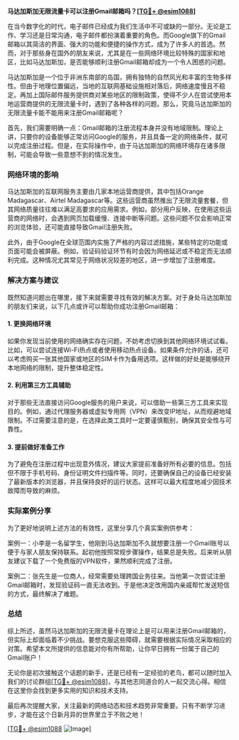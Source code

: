 **马达加斯加无限流量卡可以注册Gmail邮箱吗？[[TG💪+ @esim1088](https://t.me/s/esim1088)]**

在当今数字化的时代，电子邮件已经成为我们生活中不可或缺的一部分。无论是工作、学习还是日常沟通，电子邮件都扮演着重要的角色。而Google旗下的Gmail邮箱以其简洁的界面、强大的功能和便捷的操作方式，成为了许多人的首选。然而，对于那些身在国外的朋友来说，尤其是在一些网络环境比较特殊的国家和地区，比如马达加斯加，是否能够顺利注册Gmail邮箱却成为一个令人困惑的问题。

马达加斯加是一个位于非洲东南部的岛国，拥有独特的自然风光和丰富的生物多样性。但由于地理位置偏远，当地的互联网基础设施相对落后，网络速度慢且不稳定。再加上国际邮件服务提供商对某些地区的限制政策，使得不少人在尝试使用本地运营商提供的无限流量卡时，遇到了各种各样的问题。那么，究竟马达加斯加的无限流量卡能不能用来注册Gmail邮箱呢？

首先，我们需要明确一点：Gmail邮箱的注册流程本身并没有地域限制。理论上讲，只要你的设备能够正常访问Google的服务，并且具备一定的网络条件，就可以完成注册过程。但是，在实际操作中，由于马达加斯加的网络环境存在诸多限制，可能会导致一些意想不到的情况发生。

### 网络环境的影响

马达加斯加的互联网服务主要由几家本地运营商提供，其中包括Orange Madagascar、Airtel Madagascar等。这些运营商虽然推出了无限流量套餐，但其网络质量往往难以满足高要求的应用需求。例如，部分用户反映，在使用这些运营商的网络时，会遇到网页加载缓慢、连接中断等问题。这些问题不仅会影响正常的浏览体验，还可能直接导致Gmail注册失败。

此外，由于Google在全球范围内实施了严格的内容过滤措施，某些特定的功能或页面可能会被屏蔽。例如，验证码验证环节有时会因为网络延迟或不稳定而无法顺利完成。这种情况尤其常见于网络状况较差的地区，进一步增加了注册难度。

### 解决方案与建议

既然知道问题出在哪里，接下来就需要寻找有效的解决方案。对于身处马达加斯加的朋友们来说，以下几点或许可以帮助你成功注册Gmail邮箱：

#### 1. 更换网络环境

如果你发现当前使用的网络确实存在问题，不妨考虑切换到其他网络环境试试看。比如，可以尝试连接Wi-Fi热点或者使用移动热点设备。如果条件允许的话，还可以考虑购买一张其他国家或地区的SIM卡作为备用选项。这样做的好处是能够绕开本地网络的限制，提升整体稳定性。

#### 2. 利用第三方工具辅助

对于那些无法直接访问Google服务的用户来说，可以借助一些第三方工具来实现目的。例如，通过代理服务器或虚拟专用网（VPN）来改变IP地址，从而规避地域限制。不过需要注意的是，在选择此类工具时一定要谨慎甄别，确保其安全性与可靠性。

#### 3. 提前做好准备工作

为了避免在注册过程中出现意外情况，建议大家提前准备好所有必要的信息。包括但不限于手机号码、身份证明文件扫描件等。同时，还要确保自己的设备已经安装了最新版本的浏览器，并且保持良好的运行状态。这样可以最大程度地减少因技术故障而导致的麻烦。

### 实际案例分享

为了更好地说明上述方法的有效性，这里分享几个真实案例供参考：

案例一：小李是一名留学生，他刚到马达加斯加不久就想要注册一个Gmail账号以便于与家人朋友保持联系。起初他按照常规步骤操作，结果总是失败。后来听从朋友建议下载了一个免费版的VPN软件，果然顺利完成了注册。

案例二：张先生是一位商人，经常需要处理跨国业务往来。当他第一次尝试注册Gmail邮箱时，发现验证码一直无法收到。于是他决定改用国内亲戚帮忙发送短信的方式，最终解决了难题。

### 总结

综上所述，虽然马达加斯加的无限流量卡在理论上是可以用来注册Gmail邮箱的，但实际上却面临着不少挑战。要想克服这些障碍，就需要根据实际情况采取相应的对策。希望本文所提供的信息能对你有所帮助，让你早日拥有一份属于自己的Gmail账户！

无论你是初次接触这个话题的新手，还是已经有一定经验的老鸟，都可以随时加入我们的讨论群组[[TG💪+ @esim1088](https://t.me/s/esim1088)]，与其他志同道合的人一起交流心得。相信在这里你会找到更多实用的知识和技术支持。

最后再次提醒大家，关注最新的网络动态和技术趋势非常重要。只有不断学习进步，才能在这个日新月异的世界里立于不败之地！

[[TG💪+ @esim1088](https://t.me/s/esim1088) ![Image](https://i.postimg.cc/4NQfJmqS/Snipaste-2025-05-13-00-14-12.png)]